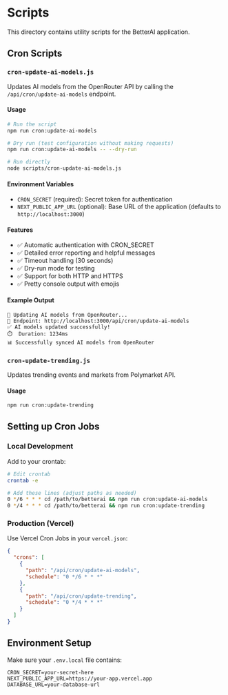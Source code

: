 # Scripts

This directory contains utility scripts for the BetterAI application.

## Cron Scripts

### `cron-update-ai-models.js`

Updates AI models from the OpenRouter API by calling the `/api/cron/update-ai-models` endpoint.

#### Usage

```bash
# Run the script
npm run cron:update-ai-models

# Dry run (test configuration without making requests)
npm run cron:update-ai-models -- --dry-run

# Run directly
node scripts/cron-update-ai-models.js
```

#### Environment Variables

- `CRON_SECRET` (required): Secret token for authentication
- `NEXT_PUBLIC_APP_URL` (optional): Base URL of the application (defaults to `http://localhost:3000`)

#### Features

- ✅ Automatic authentication with CRON_SECRET
- ✅ Detailed error reporting and helpful messages
- ✅ Timeout handling (30 seconds)
- ✅ Dry-run mode for testing
- ✅ Support for both HTTP and HTTPS
- ✅ Pretty console output with emojis

#### Example Output

```
🔄 Updating AI models from OpenRouter...
📍 Endpoint: http://localhost:3000/api/cron/update-ai-models
✅ AI models updated successfully!
⏱️  Duration: 1234ms
📊 Successfully synced AI models from OpenRouter
```

### `cron-update-trending.js`

Updates trending events and markets from Polymarket API.

#### Usage

```bash
npm run cron:update-trending
```

## Setting up Cron Jobs

### Local Development

Add to your crontab:

```bash
# Edit crontab
crontab -e

# Add these lines (adjust paths as needed)
0 */6 * * * cd /path/to/betterai && npm run cron:update-ai-models
0 */4 * * * cd /path/to/betterai && npm run cron:update-trending
```

### Production (Vercel)

Use Vercel Cron Jobs in your `vercel.json`:

```json
{
  "crons": [
    {
      "path": "/api/cron/update-ai-models",
      "schedule": "0 */6 * * *"
    },
    {
      "path": "/api/cron/update-trending", 
      "schedule": "0 */4 * * *"
    }
  ]
}
```

## Environment Setup

Make sure your `.env.local` file contains:

```env
CRON_SECRET=your-secret-here
NEXT_PUBLIC_APP_URL=https://your-app.vercel.app
DATABASE_URL=your-database-url
``` 